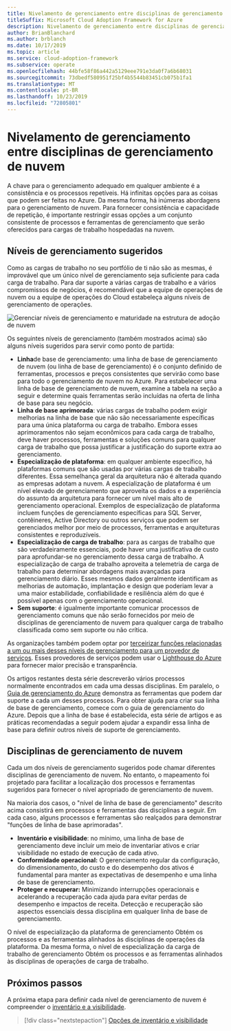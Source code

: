 ```yaml
---
title: Nivelamento de gerenciamento entre disciplinas de gerenciamento de nuvem
titleSuffix: Microsoft Cloud Adoption Framework for Azure
description: Nivelamento de gerenciamento entre disciplinas de gerenciamento de nuvem
author: BrianBlanchard
ms.author: brblanch
ms.date: 10/17/2019
ms.topic: article
ms.service: cloud-adoption-framework
ms.subservice: operate
ms.openlocfilehash: 44bfe58f86a442a5129eee791e3da0f7a6b68031
ms.sourcegitcommit: 73dbedf580951f25bf4b5544b83451cb075b1fa1
ms.translationtype: MT
ms.contentlocale: pt-BR
ms.lasthandoff: 10/23/2019
ms.locfileid: "72805801"
---
```

# <a name="management-leveling-across-cloud-management-disciplines"></a>Nivelamento de gerenciamento entre disciplinas de gerenciamento de nuvem

A chave para o gerenciamento adequado em qualquer ambiente é a consistência e os processos repetíveis. Há infinitas opções para as coisas que podem ser feitas no Azure. Da mesma forma, há inúmeras abordagens para o gerenciamento de nuvem. Para fornecer consistência e capacidade de repetição, é importante restringir essas opções a um conjunto consistente de processos e ferramentas de gerenciamento que serão oferecidos para cargas de trabalho hospedadas na nuvem.

## <a name="suggested-management-levels"></a>Níveis de gerenciamento sugeridos

Como as cargas de trabalho no seu portfólio de ti não são as mesmas, é improvável que um único nível de gerenciamento seja suficiente para cada carga de trabalho. Para dar suporte a várias cargas de trabalho e a vários compromissos de negócios, é recomendável que a equipe de operações de nuvem ou a equipe de operações do Cloud estabeleça alguns níveis de gerenciamento de operações.

![Gerenciar níveis de gerenciamento e maturidade na estrutura de adoção de nuvem](../../_images/manage/cloud-management-maturity.png)

Os seguintes níveis de gerenciamento (também mostrados acima) são alguns níveis sugeridos para servir como ponto de partida:

- **Linha**de base de gerenciamento: uma linha de base de gerenciamento de nuvem (ou linha de base de gerenciamento) é o conjunto definido de ferramentas, processos e preços consistentes que servirão como base para todo o gerenciamento de nuvem no Azure. Para estabelecer uma linha de base de gerenciamento de nuvem, examine a tabela na seção a seguir e determine quais ferramentas serão incluídas na oferta de linha de base para seu negócio.
- **Linha de base aprimorada**: várias cargas de trabalho podem exigir melhorias na linha de base que não são necessariamente específicas para uma única plataforma ou carga de trabalho. Embora esses aprimoramentos não sejam econômicos para cada carga de trabalho, deve haver processos, ferramentas e soluções comuns para qualquer carga de trabalho que possa justificar a justificação do suporte extra ao gerenciamento.
- **Especialização de plataforma**: em qualquer ambiente específico, há plataformas comuns que são usadas por várias cargas de trabalho diferentes. Essa semelhança geral da arquitetura não é alterada quando as empresas adotam a nuvem. A especialização de plataforma é um nível elevado de gerenciamento que aproveita os dados e a experiência do assunto da arquitetura para fornecer um nível mais alto de gerenciamento operacional. Exemplos de especialização de plataforma incluem funções de gerenciamento específicas para SQL Server, contêineres, Active Directory ou outros serviços que podem ser gerenciados melhor por meio de processos, ferramentas e arquiteturas consistentes e reproduzíveis.
- **Especialização de carga de trabalho**: para as cargas de trabalho que são verdadeiramente essenciais, pode haver uma justificativa de custo para aprofundar-se no gerenciamento dessa carga de trabalho. A especialização de carga de trabalho aproveita a telemetria de carga de trabalho para determinar abordagens mais avançadas para gerenciamento diário. Esses mesmos dados geralmente identificam as melhorias de automação, implantação e design que poderiam levar a uma maior estabilidade, confiabilidade e resiliência além do que é possível apenas com o gerenciamento operacional.
- **Sem suporte**: é igualmente importante comunicar processos de gerenciamento comuns que não serão fornecidos por meio de disciplinas de gerenciamento de nuvem para qualquer carga de trabalho classificada como sem suporte ou não crítica.

As organizações também podem optar por [terceirizar funções relacionadas a um ou mais desses níveis de gerenciamento para um provedor de serviços](https://www.microsoft.com/cloud-adoption-framework-offers?ot=manage). Esses provedores de serviços podem usar o [Lighthouse do Azure](https://azure.com/lighthouse) para fornecer maior precisão e transparência.

Os artigos restantes desta série descreverão vários processos normalmente encontrados em cada uma dessas disciplinas.
Em paralelo, o [Guia de gerenciamento do Azure](../azure-management-guide/index.md) demonstra as ferramentas que podem dar suporte a cada um desses processos. Para obter ajuda para criar sua linha de base de gerenciamento, comece com o guia de gerenciamento do Azure. Depois que a linha de base é estabelecida, esta série de artigos e as práticas recomendadas a seguir podem ajudar a expandir essa linha de base para definir outros níveis de suporte de gerenciamento.

## <a name="cloud-management-disciplines"></a>Disciplinas de gerenciamento de nuvem

Cada um dos níveis de gerenciamento sugeridos pode chamar diferentes disciplinas de gerenciamento de nuvem. No entanto, o mapeamento foi projetado para facilitar a localização dos processos e ferramentas sugeridos para fornecer o nível apropriado de gerenciamento de nuvem.

Na maioria dos casos, o "nível de linha de base de gerenciamento" descrito acima consistirá em processos e ferramentas das disciplinas a seguir. Em cada caso, alguns processos e ferramentas são realçados para demonstrar "funções de linha de base aprimoradas".

- **Inventário e visibilidade**: no mínimo, uma linha de base de gerenciamento deve incluir um meio de inventariar ativos e criar visibilidade no estado de execução de cada ativo.
- **Conformidade operacional:** O gerenciamento regular da configuração, do dimensionamento, do custo e do desempenho dos ativos é fundamental para manter as expectativas de desempenho e uma linha de base de gerenciamento.
- **Proteger e recuperar:** Minimizando interrupções operacionais e acelerando a recuperação cada ajuda para evitar perdas de desempenho e impactos de receita. Detecção e recuperação são aspectos essenciais dessa disciplina em qualquer linha de base de gerenciamento.

O nível de especialização da plataforma de gerenciamento Obtém os processos e as ferramentas alinhados às disciplinas de operações da plataforma. Da mesma forma, o nível de especialização da carga de trabalho de gerenciamento Obtém os processos e as ferramentas alinhados às disciplinas de operações de carga de trabalho.

  
## <a name="next-steps"></a>Próximos passos

A próxima etapa para definir cada nível de gerenciamento de nuvem é compreender o [inventário e a visibilidade](./inventory.md).

> [!div class="nextstepaction"]
> [Opções de inventário e visibilidade](./inventory.md)
